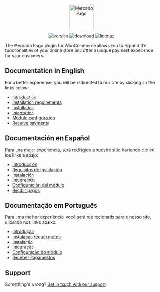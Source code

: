 <p align="center"><a href="https://www.mercadopago.com/"><img src="https://raw.githubusercontent.com/mercadopago/cart-woocommerce/master/assets/images/mplogo.png" height="80" width="auto" alt="MercadoPago">
</a></p>

<p align="center">
<img src="https://img.shields.io/badge/plugin-V4.0.6-blue" alt="version">
<img src="https://img.shields.io/wordpress/plugin/dt/woocommerce-mercadopago" alt="download">
<img src="https://img.shields.io/github/license/mercadopago/cart-woocommerce" alt="license">
</p>

The Mercado Pago plugin for WooCommerce allows you to expand the functionalities of your online store and offer a unique payment experience for your customers.

## Documentation in English

For a better experience, you will be redirected to our site by clicking on the links below:

* [Introduction](https://www.mercadopago.com.ar/developers/en/plugins_sdks/plugins/official/woo-commerce/#bookmark_introduction)
* [Installation requirements](https://www.mercadopago.com.ar/developers/en/plugins_sdks/plugins/official/woo-commerce/#bookmark_installation_requirements)
* [Installation](https://www.mercadopago.com.ar/developers/en/plugins_sdks/plugins/official/woo-commerce/#bookmark_installation)
* [Integration](https://www.mercadopago.com.ar/developers/en/plugins_sdks/plugins/official/woo-commerce/#bookmark_integration)
* [Module configuration](https://www.mercadopago.com.ar/developers/en/plugins_sdks/plugins/official/woo-commerce/#bookmark_module_configuration)
* [Receive payments](https://www.mercadopago.com.ar/developers/en/plugins_sdks/plugins/official/woo-commerce/#bookmark_receive_payments)

## Documentación en Español

Para una mejor experiencia, será redirigido a nuestro sitio haciendo clic en los links a abajo:

* [Introducción](https://www.mercadopago.com.ar/developers/es/plugins_sdks/plugins/official/woo-commerce/#bookmark_introducción)
* [Requisitos de instalación](https://www.mercadopago.com.ar/developers/es/plugins_sdks/plugins/official/woo-commerce/#bookmark_requisitos_de_instalación)
* [Instalación](https://www.mercadopago.com.ar/developers/es/plugins_sdks/plugins/official/woo-commerce/#bookmark_Instalación)
* [Integración](https://www.mercadopago.com.ar/developers/es/plugins_sdks/plugins/official/woo-commerce/#bookmark_integración)
* [Configuración del módulo](https://www.mercadopago.com.ar/developers/es/plugins_sdks/plugins/official/woo-commerce/#bookmark_configuración_del_módulo)
* [Recibir pagos](https://www.mercadopago.com.ar/developers/es/plugins_sdks/plugins/official/woo-commerce/#bookmark_recibir_pagos)

## Documentação em Português

Para uma melhor experiência, você será redirecionado para o nosso site, clicando nos links abaixo:

* [Introdução](https://www.mercadopago.com.br/developers/pt/plugins_sdks/plugins/official/woo-commerce/#bookmark_introdução)
* [Instalaçao requerimetos](https://www.mercadopago.com.br/developers/pt/plugins_sdks/plugins/official/woo-commerce/#bookmark_requisitos_de_instalação)
* [Instalação](https://www.mercadopago.com.br/developers/pt/plugins_sdks/plugins/official/woo-commerce/#bookmark_instalação)
* [Integração](https://www.mercadopago.com.br/developers/pt/plugins_sdks/plugins/official/woo-commerce/#bookmark_Integração)
* [Configuração do módulo](https://www.mercadopago.com.br/developers/pt/plugins_sdks/plugins/official/woo-commerce/#bookmark_configuração_do_módulo)
* [Receber Pagamentos](https://www.mercadopago.com.ar/developers/pt/plugins_sdks/plugins/official/woo-commerce/#bookmark_receber_pagamentos)

## Support

Something's wrong? [Get in touch with our support](https://www.mercadopago.com.ar/developers/en/support)
